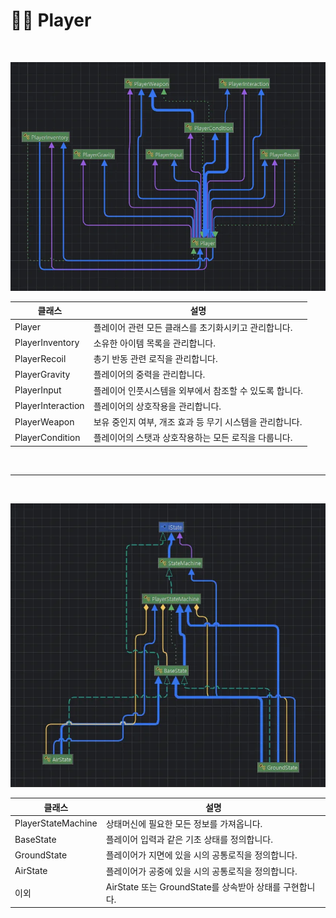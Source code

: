 # 👩‍💻 Player

<br>

![img_2.png](https://github.com/Neronem/TheLastOne_Public/blob/main/Game%20Client%20Architecture/Images/img_2.png)

| 클래스 | 설명 |
|--------|------|
| Player | 플레이어 관련 모든 클래스를 초기화시키고 관리합니다. |
| PlayerInventory | 소유한 아이템 목록을 관리합니다. |
| PlayerRecoil | 총기 반동 관련 로직을 관리합니다. |
| PlayerGravity | 플레이어의 중력을 관리합니다. |
| PlayerInput | 플레이어 인풋시스템을 외부에서 참조할 수 있도록 합니다. |
| PlayerInteraction | 플레이어의 상호작용을 관리합니다. |
| PlayerWeapon | 보유 중인지 여부, 개조 효과 등 무기 시스템을 관리합니다. |
| PlayerCondition | 플레이어의 스탯과 상호작용하는 모든 로직을 다룹니다. |

<br>

---

<br>

![img_3.png](https://github.com/Neronem/TheLastOne_Public/blob/main/Game%20Client%20Architecture/Images/img_3.png)

| 클래스 | 설명 |
|--------|------|
| PlayerStateMachine | 상태머신에 필요한 모든 정보를 가져옵니다. |
| BaseState | 플레이어 입력과 같은 기초 상태를 정의합니다. |
| GroundState | 플레이어가 지면에 있을 시의 공통로직을 정의합니다. |
| AirState | 플레이어가 공중에 있을 시의 공통로직을 정의합니다. |
| 이외 | AirState 또는 GroundState를 상속받아 상태를 구현합니다. |